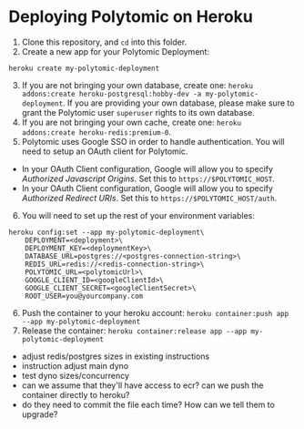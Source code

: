 # Deploying Polytomic on Heroku

1. Clone this repository, and `cd` into this folder.
2. Create a new app for your Polytomic Deployment:
```
heroku create my-polytomic-deployment
```

3. If you are not bringing your own database, create one: `heroku addons:create heroku-postgresql:hobby-dev -a my-polytomic-deployment`. If you are providing your own database, please make sure to grant the Polytomic user `superuser` rights to its own database.
4. If you are not bringing your own cache, create one: `heroku addons:create heroku-redis:premium-0`.
5. Polytomic uses Google SSO in order to handle authentication. You will need to setup an OAuth client for Polytomic.
  - In your OAuth Client configuration, Google will allow you to specify *Authorized Javascript Origins*. Set this to `https://$POLYTOMIC_HOST`.
  - In your OAuth Client configuration, Google will allow you to specify *Authorized Redirect URIs*. Set this to `https://$POLYTOMIC_HOST/auth`.

6. You will need to set up the rest of your environment variables:
```
heroku config:set --app my-polytomic-deployment\
    DEPLOYMENT=<deployment>\
    DEPLOYMENT_KEY=<deploymentKey>\
    DATABASE_URL=postgres://<postgres-connection-string>\
    REDIS_URL=redis://<redis-connection-string>\
    POLYTOMIC_URL=<polytomicUrl>\
    GOOGLE_CLIENT_ID=<googleClientId>\
    GOOGLE_CLIENT_SECRET=<googleClientSecret>\
    ROOT_USER=you@yourcompany.com
```

6. Push the container to your heroku account: `heroku container:push app --app my-polytomic-deployment`
7. Release the container: `heroku container:release app --app my-polytomic-deployment`

- adjust redis/postgres sizes in existing instructions
- instruction adjust main dyno
- test dyno sizes/concurrency
- can we assume that they'll have access to ecr? can we push the container directly to heroku?
- do they need to commit the file each time? How can we tell them to upgrade?
